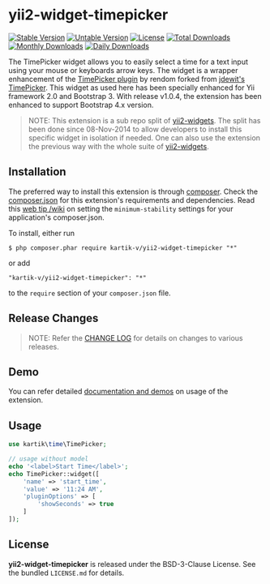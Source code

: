 yii2-widget-timepicker
======================

[![Stable Version](https://poser.pugx.org/kartik-v/yii2-widget-timepicker/v/stable)](https://packagist.org/packages/kartik-v/yii2-widget-timepicker)
[![Untable Version](https://poser.pugx.org/kartik-v/yii2-widget-timepicker/v/unstable)](https://packagist.org/packages/kartik-v/yii2-widget-timepicker)
[![License](https://poser.pugx.org/kartik-v/yii2-widget-timepicker/license)](https://packagist.org/packages/kartik-v/yii2-widget-timepicker)
[![Total Downloads](https://poser.pugx.org/kartik-v/yii2-widget-timepicker/downloads)](https://packagist.org/packages/kartik-v/yii2-widget-timepicker)
[![Monthly Downloads](https://poser.pugx.org/kartik-v/yii2-widget-timepicker/d/monthly)](https://packagist.org/packages/kartik-v/yii2-widget-timepicker)
[![Daily Downloads](https://poser.pugx.org/kartik-v/yii2-widget-timepicker/d/daily)](https://packagist.org/packages/kartik-v/yii2-widget-timepicker)

The TimePicker widget  allows you to easily select a time for a text input using your mouse or keyboards arrow keys. The widget is a wrapper enhancement of the <a href='https://github.com/rendom/bootstrap-3-timepicker' target='_blank'>TimePicker plugin</a> by rendom forked from  <a href='https://github.com/jdewit/bootstrap-timepicker' target='_blank'>jdewit's TimePicker</a>. This widget as used here has been specially enhanced for Yii framework 2.0 and Bootstrap 3. With release v1.0.4, the extension has been enhanced to support Bootstrap 4.x version.

> NOTE: This extension is a sub repo split of [yii2-widgets](https://github.com/kartik-v/yii2-widgets). The split has been done since 08-Nov-2014 to allow developers to install this specific widget in isolation if needed. One can also use the extension the previous way with the whole suite of [yii2-widgets](http://demos.krajee.com/widgets).

## Installation

The preferred way to install this extension is through [composer](http://getcomposer.org/download/). Check the [composer.json](https://github.com/kartik-v/yii2-widget-timepicker/blob/master/composer.json) for this extension's requirements and dependencies. Read this [web tip /wiki](http://webtips.krajee.com/setting-composer-minimum-stability-application/) on setting the `minimum-stability` settings for your application's composer.json.

To install, either run

```
$ php composer.phar require kartik-v/yii2-widget-timepicker "*"
```

or add

```
"kartik-v/yii2-widget-timepicker": "*"
```

to the ```require``` section of your `composer.json` file.

## Release Changes

> NOTE: Refer the [CHANGE LOG](https://github.com/kartik-v/yii2-widget-timepicker/blob/master/CHANGE.md) for details on changes to various releases.

## Demo

You can refer detailed [documentation and demos](http://demos.krajee.com/widget-details/timepicker) on usage of the extension.

## Usage

```php
use kartik\time\TimePicker;

// usage without model
echo '<label>Start Time</label>';
echo TimePicker::widget([
    'name' => 'start_time', 
    'value' => '11:24 AM',
    'pluginOptions' => [
        'showSeconds' => true
    ]
]);
```

## License

**yii2-widget-timepicker** is released under the BSD-3-Clause License. See the bundled `LICENSE.md` for details.